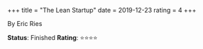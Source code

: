 +++
title = "The Lean Startup"
date = 2019-12-23
rating = 4
+++

By Eric Ries

**Status**: Finished
**Rating**: ⭐⭐⭐⭐ 